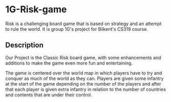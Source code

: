 # 1G-Risk-game
Risk is a challenging board game that is based on strategy and an attempt to rule the world. It is group 1G's project for Bilkent's CS319 course.

## Description
Our Project is the Classic Risk board game, with some enhancements and additions to make the game even more fun and entertaining. 

The game is centered over the world map in which players have to try and conquer as much of the world as they can. Players are given some infantry at the start of the game depending on the number of the players and after that each player is given extra infantry in relation to the number of countries and contents that are under their control.
